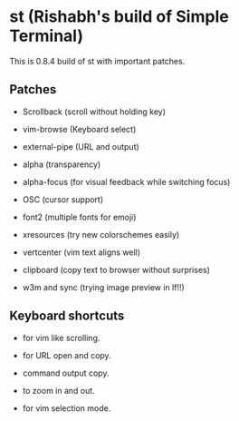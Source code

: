 # st (Rishabh's build of Simple Terminal)

This is 0.8.4 build of st with important patches.

## Patches

- Scrollback (scroll without holding key)

- vim-browse (Keyboard select)

- external-pipe (URL and output)

- alpha (transparency)

- alpha-focus (for visual feedback while switching focus)

- OSC (cursor support)

- font2 (multiple fonts for emoji)

- xresources (try new colorschemes easily)

- vertcenter (vim text aligns well)

- clipboard (copy text to browser without surprises)

- w3m and sync (trying image preview in lf!!)


## Keyboard shortcuts

- <A-k> <A-j> <A-u> <A-d> for vim like scrolling.

- <C-A-u> <C-A-y> for URL open and copy.

- <C-A-o> command output copy.

- <C-A-k> <C-A-j> to zoom in and out.

- <A-s> for vim selection mode.
